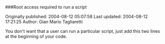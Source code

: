 ###Root access required to run a script

Originally published: 2004-08-12 05:07:58
Last updated: 2004-08-12 17:21:25
Author: Gian Mario Tagliaretti

You don't want that a user can run a particular script, just add this two lines at the beginning of your code.